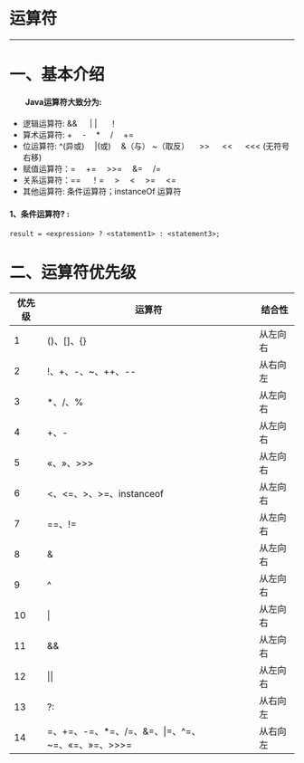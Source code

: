 # 运算符

---
# 一、基本介绍
#### &emsp;&emsp;Java运算符大致分为:
- 逻辑运算符:  && &emsp; | |  &emsp;  ！
- 算术运算符:  +&emsp;  -&emsp;  *&emsp;  /&emsp;  +=&emsp;
- 位运算符: ^(异或)&emsp; |(或)&emsp; &（与） ~（取反）&emsp; >> &emsp;  <<  &emsp; <<< (无符号右移)
- 赋值运算符：= &emsp;+= &emsp;>>= &emsp;&= &emsp;/=
- 关系运算符：==&emsp; ！=&emsp; >&emsp; <&emsp; >=&emsp; <=
- 其他运算符: 条件运算符；instanceOf 运算符



#### 1、条件运算符? :

```
result = <expression> ? <statement1> : <statement3>;
```



# 二、运算符优先级

| 优先级 | 运算符                                           | 结合性   |
| ------ | ------------------------------------------------ | -------- |
| 1      | ()、[]、{}                                       | 从左向右 |
| 2      | !、+、-、~、++、--                               | 从右向左 |
| 3      | *、/、%                                          | 从左向右 |
| 4      | +、-                                             | 从左向右 |
| 5      | «、»、>>>                                        | 从左向右 |
| 6      | <、<=、>、>=、instanceof                         | 从左向右 |
| 7      | ==、!=                                           | 从左向右 |
| 8      | &                                                | 从左向右 |
| 9      | ^                                                | 从左向右 |
| 10     | \|                                               | 从左向右 |
| 11     | &&                                               | 从左向右 |
| 12     | \|\|                                             | 从左向右 |
| 13     | ?:                                               | 从右向左 |
| 14     | =、+=、-=、*=、/=、&=、\|=、^=、~=、«=、»=、>>>= | 从右向左 |



